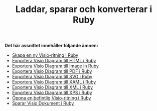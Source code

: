 ﻿---
title: Laddar, sparar och konverterar i Ruby
type: docs
weight: 10
url: /sv/java/loading-saving-and-converting-in-ruby/
---
**Det här avsnittet innehåller följande ämnen:**

- [Skapa en ny Visio-ritning i Ruby](/diagram/sv/java/creating-a-new-visio-drawing-in-ruby/)
- [Exportera Visio Diagram till HTML i Ruby](/diagram/sv/java/export-visio-diagram-to-html-in-ruby/)
- [Exportera Visio Diagram till Image in Ruby](/diagram/sv/java/export-visio-diagram-to-image-in-ruby/)
- [Exportera Visio Diagram till PDF i Ruby](/diagram/sv/java/export-visio-diagram-to-pdf-in-ruby/)
- [Exportera Visio Diagram till SVG i Ruby](/diagram/sv/java/export-visio-diagram-to-svg-in-ruby/)
- [Exportera Visio Diagram till XAML i Ruby](/diagram/sv/java/export-visio-diagram-to-xaml-in-ruby/)
- [Exportera Visio Diagram till XML i Ruby](/diagram/sv/java/export-visio-diagram-to-xml-in-ruby/)
- [Exportera Visio Diagram till XPS i Ruby](/diagram/sv/java/export-visio-diagram-to-xps-in-ruby/)
- [Öppna en befintlig Visio-ritning i Ruby](/diagram/sv/java/open-an-existing-visio-drawing-in-ruby/)
- [Sparar Visio Dokument i Ruby](/diagram/sv/java/saving-visio-document-in-ruby/)
